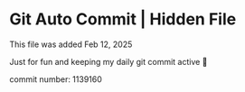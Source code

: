 # Git Auto Commit | Hidden File

This file was added Feb 12, 2025

Just for fun and keeping my daily git commit active 🤪

commit number: 1139160
